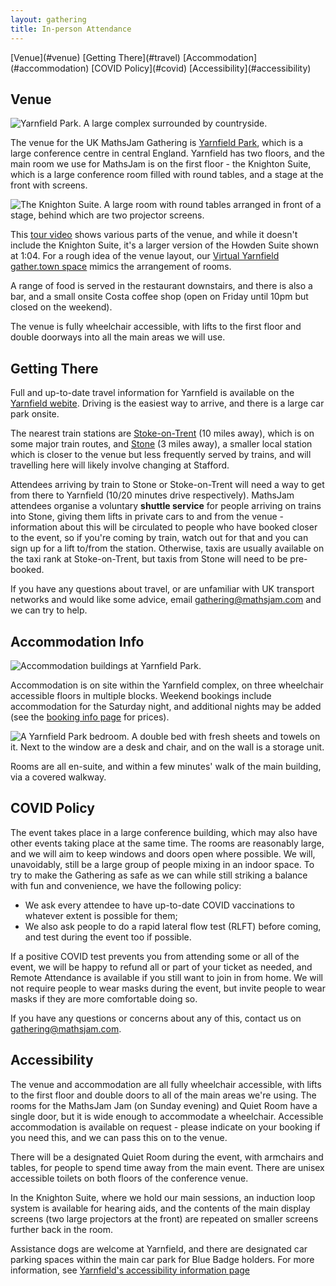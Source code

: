 ```yaml
---
layout: gathering
title: In-person Attendance
---
```


<div class='minimenu'>
[Venue](#venue) [Getting There](#travel) [Accommodation](#accommodation) [COVID Policy](#covid) [Accessibility](#accessibility)
</div>

<h2 id="venue">Venue</h2>

![Yarnfield Park. A large complex surrounded by countryside.](../../images/yarnfield-park.jpeg)

The venue for the UK MathsJam Gathering is [Yarnfield Park](https://www.yarnfieldpark.com/), which is a large conference centre in central England. Yarnfield has two floors, and the main room we use for MathsJam is on the first floor - the Knighton Suite, which is a large conference room filled with round tables, and a stage at the front with screens.

![The Knighton Suite. A large room with round tables arranged in front of a stage, behind which are two projector screens.](../../images/knighton.jpeg)

This [tour video](https://www.youtube.com/watch?v=YQNhWZAWJqg&t=2s) shows various parts of the venue, and while it doesn't include the Knighton Suite, it's a larger version of the Howden Suite shown at 1:04. For a rough idea of the venue layout, our [Virtual Yarnfield gather.town space](https://app.gather.town/app/MTCdhLpepRbaogJV/virtual-yarnfield) mimics the arrangement of rooms.

A range of food is served in the restaurant downstairs, and there is also a bar, and a small onsite Costa coffee shop (open on Friday until 10pm but closed on the weekend).

The venue is fully wheelchair accessible, with lifts to the first floor and double doorways into all the main areas we will use.

<h2 id="travel">Getting There</h2>

Full and up-to-date travel information for Yarnfield is available on the [Yarnfield webite](https://www.yarnfieldpark.com/contact/location-and-travel). Driving is the easiest way to arrive, and there is a large car park onsite.

The nearest train stations are [Stoke-on-Trent](https://www.nationalrail.co.uk/stations/stoke-on-trent/) (10 miles away), which is on some major train routes, and [Stone](https://www.nationalrail.co.uk/stations/stone-staffs/) (3 miles away), a smaller local station which is closer to the venue but less frequently served by trains, and will travelling here will likely involve changing at Stafford. 

Attendees arriving by train to Stone or Stoke-on-Trent will need a way to get from there to Yarnfield (10/20 minutes drive respectively). MathsJam attendees organise a voluntary **shuttle service** for people arriving on trains into Stone, giving them lifts in private cars to and from the venue - information about this will be circulated to people who have booked closer to the event, so if you're coming by train, watch out for that and you can sign up for a lift to/from the station. Otherwise, taxis are usually available on the taxi rank at Stoke-on-Trent, but taxis from Stone will need to be pre-booked.

If you have any questions about travel, or are unfamiliar with UK transport networks and would like some advice, email gathering@mathsjam.com and we can try to help.

<h2 id="accommodation">Accommodation Info</h2>

![Accommodation buildings at Yarnfield Park.](../../images/accommodation.jpeg)

Accommodation is on site within the Yarnfield complex, on three wheelchair accessible floors in multiple blocks. Weekend bookings include accommodation for the Saturday night, and additional nights may be added (see the [booking info page]({{site.url}}/gathering/uk/plan-your-visit/booking) for prices). 

![A Yarnfield Park bedroom. A double bed with fresh sheets and towels on it. Next to the window are a desk and chair, and on the wall is a storage unit.](../../images/bedrooms.jpeg)

Rooms are all en-suite, and within a few minutes' walk of the main building, via a covered walkway.

<h2 id="covid">COVID Policy</h2>

The event takes place in a large conference building, which may also have other events taking place at the same time. The rooms are reasonably large, and we will aim to keep windows and doors open where possible. We will, unavoidably, still be a large group of people mixing in an indoor space. To try to make the Gathering as safe as we can while still striking a balance with fun and convenience, we have the following policy:

- We ask every attendee to have up-to-date COVID vaccinations to whatever extent is possible for them;
- We also ask people to do a rapid lateral flow test (RLFT) before coming, and test during the event too if possible.

If a positive COVID test prevents you from attending some or all of the event, we will be happy to refund all or part of your ticket as needed, and Remote Attendance is available if you still want to join in from home. We will not require people to wear masks during the event, but invite people to wear masks if they are more comfortable doing so.

If you have any questions or concerns about any of this, contact us on [gathering@mathsjam.com](mailto:gathering@mathsjam.com).

<h2 id="accessibility">Accessibility</h2>

The venue and accommodation are all fully wheelchair accessible, with lifts to the first floor and double doors to all of the main areas we're using. The rooms for the MathsJam Jam (on Sunday evening) and Quiet Room have a single door, but it is wide enough to accommodate a wheelchair. Accessible accommodation is available on request - please indicate on your booking if you need this, and we can pass this on to the venue.

There will be a designated Quiet Room during the event, with armchairs and tables, for people to spend time away from the main event. There are unisex accessible toilets on both floors of the conference venue.

In the Knighton Suite, where we hold our main sessions, an induction loop system is available for hearing aids, and the contents of the main display screens (two large projectors at the front) are repeated on smaller screens further back in the room.

Assistance dogs are welcome at Yarnfield, and there are designated car parking spaces within the main car park for Blue Badge holders. For more information, see [Yarnfield's accessibility information page](https://www.yarnfieldpark.com/about/accessibility)
